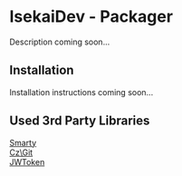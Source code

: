 # IsekaiDev - Packager
Description coming soon...

## Installation
Installation instructions coming soon...

## Used 3rd Party Libraries
[Smarty](http://www.smarty.net/)  
[Cz\Git](https://github.com/czproject/git-php)  
[JWToken](https://github.com/bllohar/php-jwt-class-with-RSA-support)
